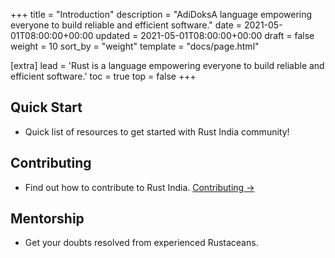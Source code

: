 +++
title = "Introduction"
description = "AdiDoksA language empowering everyone to build reliable and efficient software."
date = 2021-05-01T08:00:00+00:00
updated = 2021-05-01T08:00:00+00:00
draft = false
weight = 10
sort_by = "weight"
template = "docs/page.html"

[extra]
lead = 'Rust is a language empowering everyone to build reliable and efficient software.'
toc = true
top = false
+++

## Quick Start

- Quick list of resources to get started with Rust India community!

## Contributing

- Find out how to contribute to Rust India. [Contributing →](../../contributing/how-to-contribute/)

## Mentorship
- Get your doubts resolved from experienced Rustaceans.
